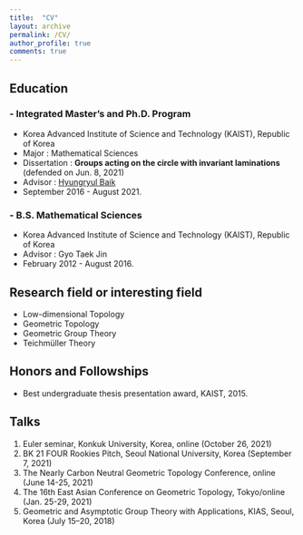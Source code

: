 ```yaml
---
title:  "CV"
layout: archive
permalink: /CV/
author_profile: true
comments: true
---
```


 
## Education

### - Integrated Master’s and Ph.D. Program

- Korea Advanced Institute of Science and Technology (KAIST), Republic of Korea
- Major : Mathematical Sciences
- Dissertation : **Groups acting on the circle with invariant laminations** (defended on Jun. 8, 2021)
- Advisor : [Hyungryul Baik](https://sites.google.com/site/hrbaik85/ "Hyungryul Baik's site")
- September 2016 - August 2021.


### - B.S. Mathematical Sciences

- Korea Advanced Institute of Science and Technology (KAIST), Republic of Korea
- Advisor : Gyo Taek Jin 
- February 2012 - August 2016.


## Research field or interesting field

- Low-dimensional Topology
- Geometric Topology
- Geometric Group Theory
- Teichmüller Theory


## Honors and Followships

- Best undergraduate thesis presentation award, KAIST, 2015.


## Talks

1. Euler seminar, Konkuk University, Korea, online (October 26, 2021)
1. BK 21 FOUR Rookies Pitch, Seoul National University, Korea (September 7, 2021) 
1. The Nearly Carbon Neutral Geometric Topology Conference, online (June 14-25, 2021)
1. The 16th East Asian Conference on Geometric Topology, Tokyo/online (Jan. 25-29, 2021)
1. Geometric and Asymptotic Group Theory with Applications, KIAS, Seoul, Korea (July 15–20, 2018)

